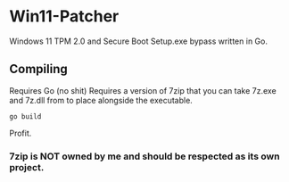 # Win11-Patcher
Windows 11 TPM 2.0 and Secure Boot Setup.exe bypass written in Go.

## Compiling
Requires Go (no shit)
Requires a version of 7zip that you can take 7z.exe and 7z.dll from to place alongside the executable.

```
go build
```

Profit.

### 7zip is NOT owned by me and should be respected as its own project.
